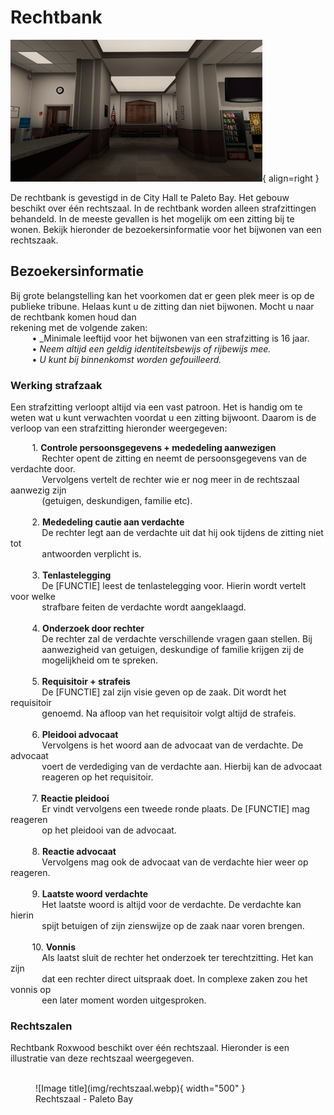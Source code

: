 # Rechtbank

![Image title](img/stadskantoor.webp){ align=right }

De rechtbank is gevestigd in de City Hall te Paleto Bay. 
Het gebouw beschikt over één rechtszaal.
In de rechtbank worden alleen strafzittingen behandeld.
In de meeste gevallen is het mogelijk om een zitting bij te wonen. 
Bekijk hieronder de bezoekersinformatie voor het bijwonen van een rechtszaak. 

## Bezoekersinformatie
Bij grote belangstelling kan het voorkomen dat er geen plek meer is op de publieke tribune. 
Helaas kunt u de zitting dan niet bijwonen. Mocht u naar de rechtbank komen houd dan  
rekening met de volgende zaken:  
&ensp; &nbsp; &nbsp; &nbsp; • _Minimale leeftijd voor het bijwonen van een strafzitting is 16 jaar. <br>
&ensp; &nbsp; &nbsp; &nbsp; • _Neem altijd een geldig identiteitsbewijs of rijbewijs mee._     
&ensp; &nbsp; &nbsp; &nbsp; • _U kunt bij binnenkomst worden gefouilleerd._  

### Werking strafzaak
Een strafzitting verloopt altijd via een vast patroon. Het is handig om te weten wat u kunt verwachten voordat u een zitting bijwoont. 
Daarom is de verloop van een strafzitting hieronder weergegeven:

&ensp; &nbsp; &nbsp; &nbsp; 1. __Controle persoonsgegevens + mededeling aanwezigen__ <br />
&ensp; &nbsp; &nbsp; &nbsp; &nbsp; &nbsp; Rechter opent de zitting en neemt de persoonsgegevens van de verdachte door. <br> 
&ensp; &nbsp; &nbsp; &nbsp; &nbsp; &nbsp; Vervolgens vertelt de rechter wie er nog meer in de rechtszaal aanwezig zijn <br> 
&ensp; &nbsp; &nbsp; &nbsp; &nbsp; &nbsp; (getuigen, deskundigen, familie etc). <br>    
&ensp; &nbsp; &nbsp; &nbsp; 2. __Mededeling cautie aan verdachte__ <br />
&ensp; &nbsp; &nbsp; &nbsp; &nbsp; &nbsp; De rechter legt aan de verdachte uit dat hij ook tijdens de zitting niet tot <br>
&ensp; &nbsp; &nbsp; &nbsp; &nbsp; &nbsp; antwoorden verplicht is. <br>   
&ensp; &nbsp; &nbsp; &nbsp; 3. __Tenlastelegging__ <br />
&ensp; &nbsp; &nbsp; &nbsp; &nbsp; &nbsp; De [FUNCTIE] leest de tenlastelegging voor. Hierin wordt vertelt voor welke <br>
&ensp; &nbsp; &nbsp; &nbsp; &nbsp; &nbsp; strafbare feiten de verdachte wordt aangeklaagd. <br>      
&ensp; &nbsp; &nbsp; &nbsp; 4. __Onderzoek door rechter__ <br />
&ensp; &nbsp; &nbsp; &nbsp; &nbsp; &nbsp; De rechter zal de verdachte verschillende vragen gaan stellen. Bij <br>
&ensp; &nbsp; &nbsp; &nbsp; &nbsp; &nbsp; aanwezigheid van getuigen, deskundige of familie krijgen zij de <br>
&ensp; &nbsp; &nbsp; &nbsp; &nbsp; &nbsp; mogelijkheid om te spreken. <br>    
&ensp; &nbsp; &nbsp; &nbsp; 5. __Requisitoir + strafeis__ <br />
&ensp; &nbsp; &nbsp; &nbsp; &nbsp; &nbsp; De [FUNCTIE] zal zijn visie geven op de zaak. Dit wordt het requisitoir <br>
&ensp; &nbsp; &nbsp; &nbsp; &nbsp; &nbsp; genoemd. Na afloop van het requisitoir volgt altijd de strafeis. <br>  
&ensp; &nbsp; &nbsp; &nbsp; 6. __Pleidooi advocaat__ <br />
&ensp; &nbsp; &nbsp; &nbsp; &nbsp; &nbsp; Vervolgens is het woord aan de advocaat van de verdachte. De advocaat <br>
&ensp; &nbsp; &nbsp; &nbsp; &nbsp; &nbsp; voert de verdediging van de verdachte aan. Hierbij kan de advocaat <br>
&ensp; &nbsp; &nbsp; &nbsp; &nbsp; &nbsp; reageren op het requisitoir. <br>   
&ensp; &nbsp; &nbsp; &nbsp; 7. __Reactie pleidooi__ <br />
&ensp; &nbsp; &nbsp; &nbsp; &nbsp; &nbsp; Er vindt vervolgens een tweede ronde plaats. De [FUNCTIE] mag reageren <br>
&ensp; &nbsp; &nbsp; &nbsp; &nbsp; &nbsp; op het pleidooi van de advocaat. <br>  
&ensp; &nbsp; &nbsp; &nbsp; 8. __Reactie advocaat__ <br />
&ensp; &nbsp; &nbsp; &nbsp; &nbsp; &nbsp; Vervolgens mag ook de advocaat van de verdachte hier weer op reageren. <br>  
&ensp; &nbsp; &nbsp; &nbsp; 9. __Laatste woord verdachte__ <br />
&ensp; &nbsp; &nbsp; &nbsp; &nbsp; &nbsp; Het laatste woord is altijd voor de verdachte. De verdachte kan hierin <br>
&ensp; &nbsp; &nbsp; &nbsp; &nbsp; &nbsp; spijt betuigen of zijn zienswijze op de zaak naar voren brengen. <br>  
&ensp; &nbsp; &nbsp; &nbsp; 10. __Vonnis__ <br />
&ensp; &nbsp; &nbsp; &nbsp; &nbsp; &nbsp; Als laatst sluit de rechter het onderzoek ter terechtzitting. Het kan zijn <br>
&ensp; &nbsp; &nbsp; &nbsp; &nbsp; &nbsp; dat een rechter direct uitspraak doet. In complexe zaken zou het vonnis op <br>
&ensp; &nbsp; &nbsp; &nbsp; &nbsp; &nbsp; een later moment worden uitgesproken.  

### Rechtszalen

Rechtbank Roxwood beschikt over één rechtszaal. 
Hieronder is een illustratie van deze rechtszaal weergegeven.
<br />
<br />

<figure markdown="span">
  ![Image title](img/rechtszaal.webp){ width="500" }
  <figcaption>Rechtszaal - Paleto Bay</figcaption>
</figure>
